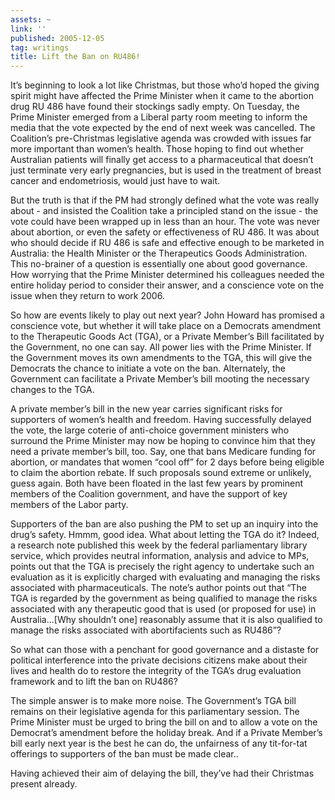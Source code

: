 ```yaml
---
assets: ~
link: ''
published: 2005-12-05
tag: writings
title: Lift the Ban on RU486!
---
```

It’s beginning to look a lot like Christmas, but those who’d
hoped the giving spirit might have affected the Prime Minister when it
came to the abortion drug RU 486 have found their stockings sadly empty.
On Tuesday, the Prime Minister emerged from a Liberal party room meeting
to inform the media that the vote expected by the end of next week was
cancelled. The Coalition’s pre-Christmas legislative agenda was crowded
with issues far more important than women’s health. Those hoping to find
out whether Australian patients will finally get access to a
pharmaceutical that doesn’t just terminate very early pregnancies, but
is used in the treatment of breast cancer and endometriosis, would just
have to wait.

But the truth is that if the PM had strongly defined what the vote was
really about - and insisted the Coalition take a principled stand on the
issue - the vote could have been wrapped up in less than an hour. The
vote was never about abortion, or even the safety or effectiveness of RU
486. It was about who should decide if RU 486 is safe and effective
enough to be marketed in Australia: the Health Minister or the
Therapeutics Goods Administration. This no-brainer of a question is
essentially one about good governance. How worrying that the Prime
Minister determined his colleagues needed the entire holiday period to
consider their answer, and a conscience vote on the issue when they
return to work 2006.

So how are events likely to play out next year? John Howard has promised
a conscience vote, but whether it will take place on a Democrats
amendment to the Therapeutic Goods Act (TGA), or a Private Member’s Bill
facilitated by the Government, no one can say. All power lies with the
Prime Minister. If the Government moves its own amendments to the TGA,
this will give the Democrats the chance to initiate a vote on the ban.
Alternately, the Government can facilitate a Private Member’s bill
mooting the necessary changes to the TGA.

A private member’s bill in the new year carries significant risks for
supporters of women’s health and freedom. Having successfully delayed
the vote, the large coterie of anti-choice government ministers who
surround the Prime Minister may now be hoping to convince him that they
need a private member’s bill, too. Say, one that bans Medicare funding
for abortion, or mandates that women “cool off” for 2 days before being
eligible to claim the abortion rebate. If such proposals sound extreme
or unlikely, guess again. Both have been floated in the last few years
by prominent members of the Coalition government, and have the support
of key members of the Labor party.

Supporters of the ban are also pushing the PM to set up an inquiry into
the drug’s safety. Hmmm, good idea. What about letting the TGA do it?
Indeed, a research note published this week by the federal parliamentary
library service, which provides neutral information, analysis and advice
to MPs, points out that the TGA is precisely the right agency to
undertake such an evaluation as it is explicitly charged with evaluating
and managing the risks associated with pharmaceuticals. The note’s
author points out that “The TGA is regarded by the government as being
qualified to manage the risks associated with any therapeutic good that
is used (or proposed for use) in Australia…[Why shouldn’t one]
reasonably assume that it is also qualified to manage the risks
associated with abortifacients such as RU486”?

So what can those with a penchant for good governance and a distaste for
political interference into the private decisions citizens make about
their lives and health do to restore the integrity of the TGA’s drug
evaluation framework and to lift the ban on RU486?

The simple answer is to make more noise. The Government’s TGA bill
remains on their legislative agenda for this parliamentary session. The
Prime Minister must be urged to bring the bill on and to allow a vote on
the Democrat’s amendment before the holiday break. And if a Private
Member’s bill early next year is the best he can do, the unfairness of
any tit-for-tat offerings to supporters of the ban must be made clear..

Having achieved their aim of delaying the bill, they’ve had their
Christmas present already.